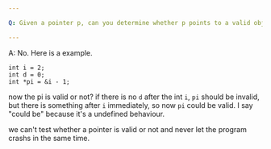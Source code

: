 ```yaml
---

Q: Given a pointer p, can you determine whether p points to a valid object? If so, how? If not, why not?

---
```


A: No. Here is a example.

    int i = 2;
    int d = 0;
    int *pi = &i - 1;

now the pi is valid or not? if there is no `d` after the int `i`, `pi` should be invalid, but there is something after `i` immediately, so now `pi` could be valid. I say "could be" because it's a undefined behaviour.

we can't test whether a pointer is valid or not and never let the program crashs in the same time.